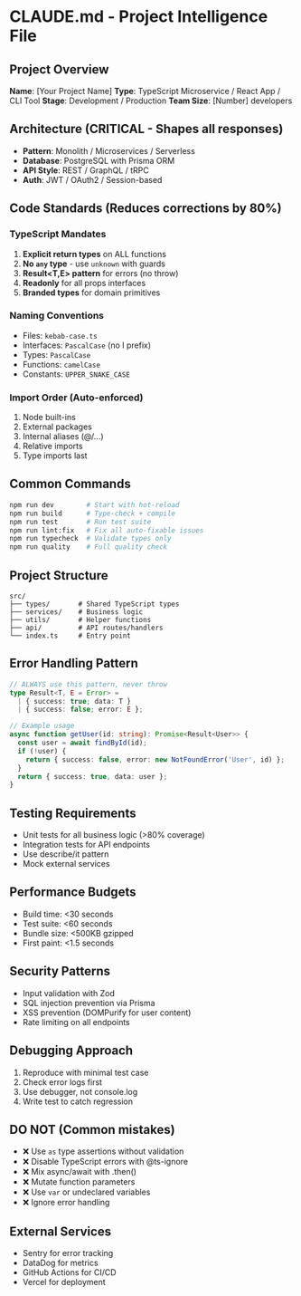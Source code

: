 # CLAUDE.md - Project Intelligence File

## Project Overview
**Name**: [Your Project Name]
**Type**: TypeScript Microservice / React App / CLI Tool
**Stage**: Development / Production
**Team Size**: [Number] developers

## Architecture (CRITICAL - Shapes all responses)
- **Pattern**: Monolith / Microservices / Serverless
- **Database**: PostgreSQL with Prisma ORM
- **API Style**: REST / GraphQL / tRPC
- **Auth**: JWT / OAuth2 / Session-based

## Code Standards (Reduces corrections by 80%)

### TypeScript Mandates
1. **Explicit return types** on ALL functions
2. **No `any` type** - use `unknown` with guards
3. **Result<T,E> pattern** for errors (no throw)
4. **Readonly** for all props interfaces
5. **Branded types** for domain primitives

### Naming Conventions
- Files: `kebab-case.ts`
- Interfaces: `PascalCase` (no I prefix)
- Types: `PascalCase`
- Functions: `camelCase`
- Constants: `UPPER_SNAKE_CASE`

### Import Order (Auto-enforced)
1. Node built-ins
2. External packages
3. Internal aliases (@/...)
4. Relative imports
5. Type imports last

## Common Commands
```bash
npm run dev        # Start with hot-reload
npm run build      # Type-check + compile
npm run test       # Run test suite
npm run lint:fix   # Fix all auto-fixable issues
npm run typecheck  # Validate types only
npm run quality    # Full quality check
```

## Project Structure
```
src/
├── types/       # Shared TypeScript types
├── services/    # Business logic
├── utils/       # Helper functions
├── api/         # API routes/handlers
└── index.ts     # Entry point
```

## Error Handling Pattern
```typescript
// ALWAYS use this pattern, never throw
type Result<T, E = Error> = 
  | { success: true; data: T }
  | { success: false; error: E };

// Example usage
async function getUser(id: string): Promise<Result<User>> {
  const user = await findById(id);
  if (!user) {
    return { success: false, error: new NotFoundError('User', id) };
  }
  return { success: true, data: user };
}
```

## Testing Requirements
- Unit tests for all business logic (>80% coverage)
- Integration tests for API endpoints
- Use describe/it pattern
- Mock external services

## Performance Budgets
- Build time: <30 seconds
- Test suite: <60 seconds  
- Bundle size: <500KB gzipped
- First paint: <1.5 seconds

## Security Patterns
- Input validation with Zod
- SQL injection prevention via Prisma
- XSS prevention (DOMPurify for user content)
- Rate limiting on all endpoints

## Debugging Approach
1. Reproduce with minimal test case
2. Check error logs first
3. Use debugger, not console.log
4. Write test to catch regression

## DO NOT (Common mistakes)
- ❌ Use `as` type assertions without validation
- ❌ Disable TypeScript errors with @ts-ignore
- ❌ Mix async/await with .then()
- ❌ Mutate function parameters
- ❌ Use `var` or undeclared variables
- ❌ Ignore error handling

## External Services
- Sentry for error tracking
- DataDog for metrics
- GitHub Actions for CI/CD
- Vercel for deployment